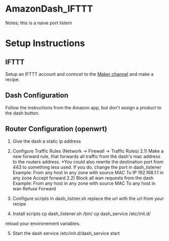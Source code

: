 # AmazonDash_IFTTT

Notes; this is a naive port listenr

# Setup Instructions

## IFTTT
Setup an IFTTT account and conncet to the [Maker channel](https://ifttt.com/maker) and make a recipe.

## Dash Configuration

Follow the instructions from the Amazon app, but don't assign a product to the dash button.

## Router Configuration (openwrt)

1) Give the dash a static ip address
2) Configure Traffic Rules (Network -> Firewall -> Traffic Rules)
	2.1) Make a new forward rule, that forwards all traffic from the dash's mac address to the routers address.
		*You could also rewrite the destination port from 443 to something less used. If you do, change the port in dash_listener
	Example:
		From any host in any zone with source MAC <DASH MAC> To IP 192.168.1.1 in any zone
		Accept forward
	2.2) Block all wan requests from the dash
	Example:
		From any host in any zone with source MAC <DASH MAC> To any host in wan
		Refuse Forward

3) Configure scripts
In dash_listner.sh replace the url with the url from your recipe

4) Install scripts
cp dash_listener.sh /bin/
cp dash_service /etc/init.d/

reload your environement variables.

5) Start the dash service
/etc/init.d/dash_service start

